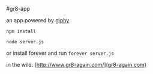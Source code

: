 #gr8-app

an app powered by [giphy](http://giphy.com/)

`npm install`

`node server.js`

or install forever and run `forever server.js`

in the wild: [http://www.gr8-again.com/](gr8-again.com)
